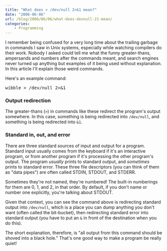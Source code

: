 ```yaml
---
title: "What does > /dev/null 2>&1 mean?"
date: "2006-06-06"
url: /blog/2006/06/06/what-does-devnull-21-mean/
categories:
    - Programming
---
```

I remember being confused for a very long time about the trailing garbage in commands I saw in Unix systems, especially while watching compilers do their work. Nobody I asked could tell me what the funny greater-thans, ampersands and numbers after the commands meant, and search engines never turned up anything but examples of it being used without explanation. In this article I'll explain those weird commands.

Here's an example command:

<pre>wibble &gt; /dev/null 2&gt;&1</pre>

### Output redirection

The greater-thans (`>`) in commands like these redirect the program's output somewhere. In this case, something is being redirected into `/dev/null`, and something is being redirected into `&1`.

### Standard in, out, and error

There are three standard sources of input and output for a program. Standard input usually comes from the keyboard if it's an interactive program, or from another program if it's processing the other program's output. The program *usually* prints to standard output, and *sometimes* prints to standard error. These three file descriptors (you can think of them as "data pipes") are often called STDIN, STDOUT, and STDERR.

Sometimes they're not named, they're numbered! The built-in numberings for them are 0, 1, and 2, in that order. By default, if you don't name or number one explicitly, you're talking about STDOUT.

Given that context, you can see the command above is redirecting standard output into `/dev/null`, which is a place you can dump anything you don't want (often called the bit-bucket), then redirecting standard error into standard output (you have to put an `&` in front of the destination when you do this).

The short explanation, therefore, is "all output from this command should be shoved into a black hole." That's one good way to make a program be really quiet!
